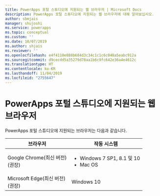 ```yaml
---
title: PowerApps 포털 스튜디오에 지원되는 웹 브라우저 | Microsoft Docs
description: PowerApps 포털 스튜디오에 지원되는 웹 브라우저에 대해 알아보십시오.
author: sbmjais
manager: shujoshi
ms.service: powerapps
ms.topic: conceptual
ms.custom: ''
ms.date: 10/07/2019
ms.author: shjais
ms.reviewer: ''
ms.openlocfilehash: e4f4110e888b684d3c34c1c1c6c048a5eabc912a
ms.sourcegitcommit: d9cecdd5a35279d78aa1b6c9fc642e36a4e4612c
ms.translationtype: HT
ms.contentlocale: ko-KR
ms.lasthandoff: 11/04/2019
ms.locfileid: "2755647"
---
```

# <a name="supported-web-browsers-for-powerapps-portals-studio"></a>PowerApps 포털 스튜디오에 지원되는 웹 브라우저

PowerApps 포털 스튜디오에 지원되는 브라우저는 다음과 같습니다.

| **브라우저**                     | **작동 시스템**           |
|---------------------------------|--------------------------------|
| Google Chrome(최신 버전)<br>(권장)                    | <ul><li>Windows 7 SP1, 8.1 및 10</li><li>Mac OS</li></ul>      |
| Microsoft Edge(최신 버전)<br> (권장)                    | Windows 10                     |
